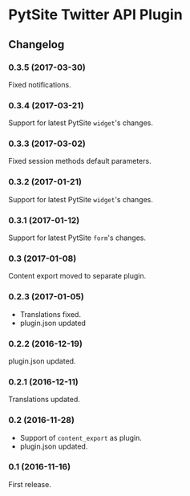 # PytSite Twitter API Plugin


## Changelog


### 0.3.5 (2017-03-30)
Fixed notifications. 


### 0.3.4 (2017-03-21)
Support for latest PytSite `widget`'s changes.


### 0.3.3 (2017-03-02)
Fixed session methods default parameters. 


### 0.3.2 (2017-01-21)
Support for latest PytSite `widget`'s changes.


### 0.3.1 (2017-01-12)
Support for latest PytSite `form`'s changes.


### 0.3  (2017-01-08)
Content export moved to separate plugin.


### 0.2.3 (2017-01-05)
- Translations fixed.
- plugin.json updated


### 0.2.2 (2016-12-19)
plugin.json updated.


### 0.2.1 (2016-12-11)
Translations updated.


### 0.2 (2016-11-28)
- Support of `content_export` as plugin.
- plugin.json updated.


### 0.1 (2016-11-16)
First release.
